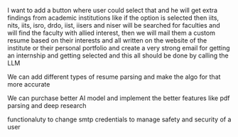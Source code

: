 I want to add a button where user could select that and he will get extra findings from academic institutions like if the option is selected then iits, nits, iits, isro, drdo, iist, iisers and niser will be searched for faculties and will find the faculty with allied interest, then we will mail them a custom resume based on their interests and all written on the website of the institute or their personal portfolio and create a very strong email for getting an internship and getting selected and this all should be done by calling the LLM

We can add different types of resume parsing and make the algo for that more accurate

We can purchase better AI model and implement the better features like pdf parsing and deep research

functionaluty to change smtp credentials to manage safety and security of a user